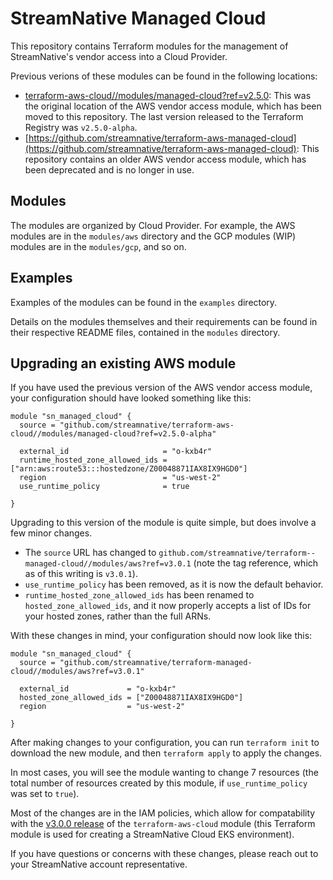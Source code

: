 <!--
  ~ Copyright 2023 StreamNative, Inc.
  ~
  ~ Licensed under the Apache License, Version 2.0 (the "License");
  ~ you may not use this file except in compliance with the License.
  ~ You may obtain a copy of the License at
  ~
  ~     http://www.apache.org/licenses/LICENSE-2.0
  ~
  ~ Unless required by applicable law or agreed to in writing, software
  ~ distributed under the License is distributed on an "AS IS" BASIS,
  ~ WITHOUT WARRANTIES OR CONDITIONS OF ANY KIND, either express or implied.
  ~ See the License for the specific language governing permissions and
  ~ limitations under the License.
-->

# StreamNative Managed Cloud
This repository contains Terraform modules for the management of StreamNative's vendor access into a Cloud Provider.

Previous verions of these modules can be found in the following locations:
- [terraform-aws-cloud//modules/managed-cloud?ref=v2.5.0](https://github.com/streamnative/terraform-aws-cloud/tree/v2.5.0-alpha/modules/managed-cloud): This was the original location of the AWS vendor access module, which has been moved to this repository. The last version released to the Terraform Registry was `v2.5.0-alpha`.
- [https://github.com/streamnative/terraform-aws-managed-cloud](https://github.com/streamnative/terraform-aws-managed-cloud): This repository contains an older AWS vendor access module, which has been deprecated and is no longer in use.

## Modules
The modules are organized by Cloud Provider. For example, the AWS modules are in the `modules/aws` directory and the GCP modules (WIP) modules are in the `modules/gcp`, and so on.

## Examples
Examples of the modules can be found in the `examples` directory.

Details on the modules themselves and their requirements can be found in their respective README files, contained in the `modules` directory.

## Upgrading an existing AWS module
If you have used the previous version of the AWS vendor access module, your configuration should have looked something like this:

```hcl
module "sn_managed_cloud" {
  source = "github.com/streamnative/terraform-aws-cloud//modules/managed-cloud?ref=v2.5.0-alpha"

  external_id                     = "o-kxb4r"
  runtime_hosted_zone_allowed_ids = ["arn:aws:route53:::hostedzone/Z00048871IAX8IX9HGD0"]
  region                          = "us-west-2"
  use_runtime_policy              = true

}
```

Upgrading to this version of the module is quite simple, but does involve a few minor changes.

- The `source` URL has changed to `github.com/streamnative/terraform--managed-cloud//modules/aws?ref=v3.0.1` (note the tag reference, which as of this writing is `v3.0.1`).
- `use_runtime_policy` has been removed, as it is now the default behavior.
- `runtime_hosted_zone_allowed_ids` has been renamed to `hosted_zone_allowed_ids`, and it now properly accepts a list of IDs for your hosted zones, rather than the full ARNs.

With these changes in mind, your configuration should now look like this:

```hcl
module "sn_managed_cloud" {
  source = "github.com/streamnative/terraform-managed-cloud//modules/aws?ref=v3.0.1"

  external_id             = "o-kxb4r"
  hosted_zone_allowed_ids = ["Z00048871IAX8IX9HGD0"]
  region                  = "us-west-2"

}
```

After making changes to your configuration, you can run `terraform init` to download the new module, and then `terraform apply` to apply the changes. 

In most cases, you will see the module wanting to change 7 resources (the total number of resources created by this module, if `use_runtime_policy` was set to `true`).

Most of the changes are in the IAM policies, which allow for compatability with the [v3.0.0 release](https://github.com/streamnative/terraform-aws-cloud/pull/91) of the `terraform-aws-cloud` module (this Terraform module is used for creating a StreamNative Cloud EKS environment).

If you have questions or concerns with these changes, please reach out to your StreamNative account representative.
